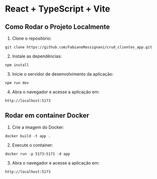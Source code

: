 # React + TypeScript + Vite

## Como Rodar o Projeto Localmente

1. Clone o repositório:

```
git clone https://github.com/FabianoMassignani/crud_clientes_app.git

```

2. Instale as dependências:

```
npm install

```

3. Inicie o servidor de desenvolvimento da aplicação:

```
npm run dev

```

4. Abra o navegador e acesse a aplicação em:

```
http://localhost:5173
```

## Rodar em container Docker

1. Crie a imagem do Docker:

```
docker build -t app .
```

2. Execute o container:

```
docker run -p 5173:5173 -d app
```

3. Abra o navegador e acesse a aplicação em:

```
http://localhost:5173
```